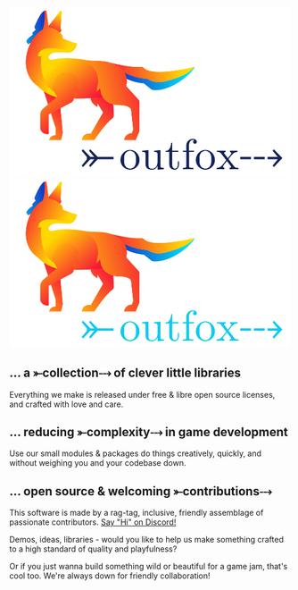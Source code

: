 

![logo, a fox in neon colors looking right, in the direction of the word outfox with a fletched arrow through it](../outfox-lightmode.svg#gh-light-mode-only) ![logo, a fox in neon colors looking right, in the direction of the word outfox with a fletched arrow through it](../outfox-darkmode.svg#gh-dark-mode-only)


## ... a ⤜collection⤏ of clever little libraries

Everything we make is released under free & libre open source licenses, and crafted with love and care.

## ... reducing ⤜complexity⤏ in game development

Use our small modules & packages do things creatively, quickly, and without weighing you and your codebase down.

## ... open source & welcoming ⤜contributions⤏

This software is made by a rag-tag, inclusive, friendly assemblage of passionate contributors. [Say "Hi" on Discord!](https://discord.gg/3SF4gWhANS)

Demos, ideas, libraries - would you like to help us make something crafted to a high standard of quality and playfulness?

Or if you just wanna build something wild or beautiful for a game jam, that's cool too. We're always down for friendly collaboration!


